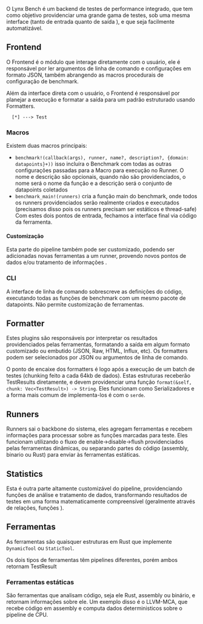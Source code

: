 O Lynx Bench é um backend de testes de performance integrado, que tem como objetivo providenciar uma grande gama de testes, sob uma mesma interface (tanto de entrada quanto de saída ), e que seja facilmente automatizável.

## Frontend
O Frontend é o módulo que interage diretamente com o usuário, ele é responsável por ler argumentos de linha de comando e configurações em formato JSON, também abrangendo as macros procedurais de configuração de benchmark.

Além da interface direta com o usuário,  o Frontend é responsável por planejar a execução e formatar a saída para um padrão estruturado usando Formatters.

```mermaid
  [*] ---> Test
```

### Macros
Existem duas macros principais: 
 - `benchmark!(callback(args), runner, name?, description?, {domain: datapoints}+))` isso incluíra o Benchmark com todas as outras configurações passadas para a Macro para execução no Runner. O nome e descrição são opcionais, quando não são providenciados, o nome será o nome da função e a descrição será o conjunto de datapoints coletados
 - `benchmark_main!(runners)` cria a função main do benchmark, onde todos os runners providenciados serão realmente criados e executados (precisamos disso pois os runners precisam ser estáticos e thread-safe)
 Com estes dois pontos de entrada, fechamos a interface final via código da ferramenta.

#### Customização 
Esta parte do pipeline também pode ser customizado, podendo ser adicionadas novas ferramentas a um runner, provendo novos pontos de dados e/ou tratamento de informações .

### CLI
A interface de linha de comando sobrescreve as definições do código, executando todas as funções de benchmark com um mesmo pacote de datapoints. Não permite customização de ferramentas.

## Formatter
Estes plugins são responsáveis por interpretar os resultados providenciados pelas ferramentas, formatando a saída em algum formato customizado ou embutido (JSON, Raw, HTML, Influx, etc).
Os formatters podem ser selecionados por JSON ou argumentos de linha de comando.

O ponto de encaixe dos formatters é logo após a execução de um batch de testes (chunking feito a cada 64kb de dados). Estas estruturas receberão TestResults diretamente, e devem providenciar uma função `format(&self, chunk: Vec<TestResult>) -> String`. Eles funcionam como Serializadores e a forma mais comum de implementa-los é com o `serde`.

## Runners
Runners sai o backbone do sistema, eles agregam ferramentas e recebem informações para processar sobre as funções marcadas para teste. 
Eles funcionam utilizando o fluxo de enable->disable->flush providenciados pelas ferramentas dinâmicas, ou separando partes do código (assembly, binario ou Rust) para enviar às ferramentas estáticas.

## Statistics
Esta é outra parte altamente customizável do pipeline, providenciando funções de análise e tratamento de dados, transformando resultados de testes em uma forma matematicamente compreensível (geralmente através de relações, funções ).

## Ferramentas
As ferramentas são quaisquer estruturas em Rust que implemente `DynamicTool` ou `StaticTool`.

Os dois tipos de ferramentas têm pipelines diferentes, porém ambos retornam TestResult 

### Ferramentas estáticas
São ferramentas que analisam código, seja ele Rust, assembly ou binário, e retornam informações sobre ele. Um exemplo disso é o LLVM-MCA, que recebe código em assembly e computa dados deterministicos sobre o pipeline de CPU.


